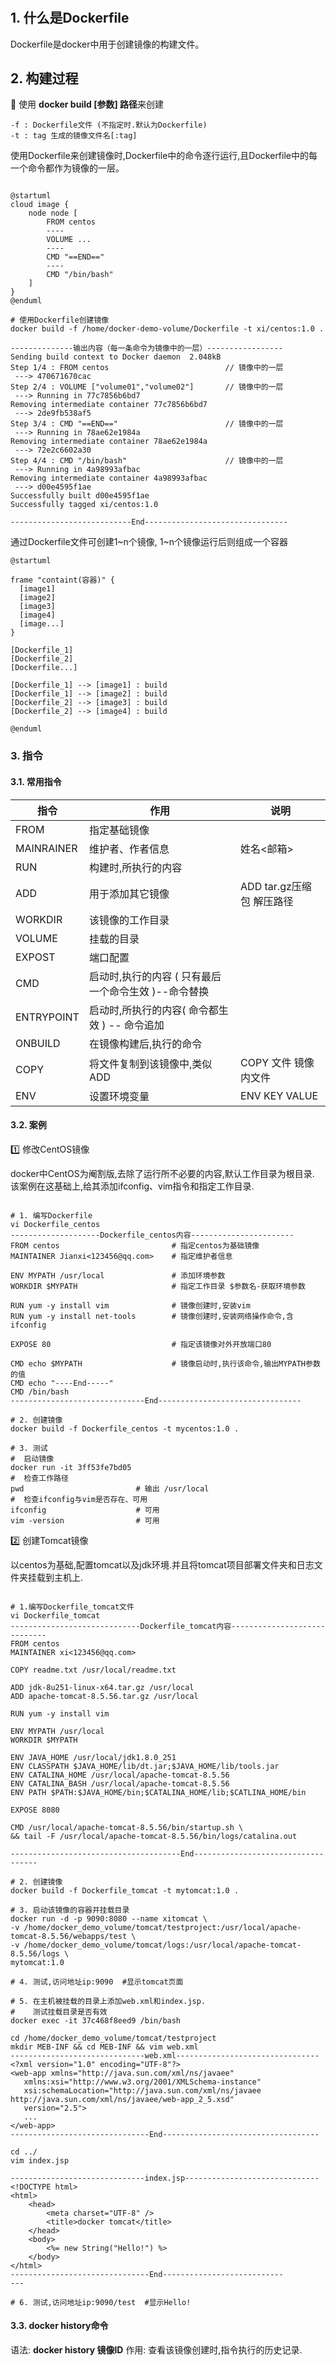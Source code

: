 #

## 1. 什么是Dockerfile

Dockerfile是docker中用于创建镜像的构建文件。

## 2. 构建过程

🔹 使用 <b>docker build [参数] 路径</b>来创建

    -f : Dockerfile文件 (不指定时.默认为Dockerfile)
    -t : tag 生成的镜像文件名[:tag]

使用Dockerfile来创建镜像时,Dockerfile中的命令逐行运行,且Dockerfile中的每一个命令都作为镜像的一层。

```puml

@startuml
cloud image {
    node node [
        FROM centos
        ----
        VOLUME ...
        ----
        CMD "==END=="
        ----
        CMD "/bin/bash"
    ]
}
@enduml

```

```shell
# 使用Dockerfile创建镜像
docker build -f /home/docker-demo-volume/Dockerfile -t xi/centos:1.0 .

--------------输出内容（每一条命令为镜像中的一层）-----------------
Sending build context to Docker daemon  2.048kB
Step 1/4 : FROM centos                          // 镜像中的一层
 ---> 470671670cac
Step 2/4 : VOLUME ["volume01","volume02"]       // 镜像中的一层
 ---> Running in 77c7856b6bd7
Removing intermediate container 77c7856b6bd7
 ---> 2de9fb538af5
Step 3/4 : CMD "==END=="                        // 镜像中的一层
 ---> Running in 78ae62e1984a
Removing intermediate container 78ae62e1984a
 ---> 72e2c6602a30
Step 4/4 : CMD "/bin/bash"                      // 镜像中的一层
 ---> Running in 4a98993afbac
Removing intermediate container 4a98993afbac
 ---> d00e4595f1ae
Successfully built d00e4595f1ae
Successfully tagged xi/centos:1.0

---------------------------End--------------------------------

```

通过Dockerfile文件可创建1~n个镜像, 1~n个镜像运行后则组成一个容器

```puml
@startuml

frame "containt(容器)" {
  [image1]
  [image2]
  [image3]
  [image4]
  [image...]
}

[Dockerfile_1]
[Dockerfile_2]
[Dockerfile...]

[Dockerfile_1] --> [image1] : build
[Dockerfile_1] --> [image2] : build
[Dockerfile_2] --> [image3] : build
[Dockerfile_2] --> [image4] : build

@enduml
```

### 3. 指令

#### 3.1. 常用指令

|指令|作用|说明|
|-|-|-|
|FROM | 指定基础镜像||
|MAINRAINER | 维护者、作者信息 |姓名<邮箱> |
|RUN| 构建时,所执行的内容 ||
|ADD| 用于添加其它镜像 |ADD tar.gz压缩包 解压路径|
|WORKDIR| 该镜像的工作目录 ||
|VOLUME| 挂载的目录 ||
|EXPOST | 端口配置 ||
|CMD|启动时,执行的内容 ( 只有最后一个命令生效 )--命令替换||
|ENTRYPOINT|启动时,所执行的内容( 命令都生效 ) -- 命令追加||
|ONBUILD|在镜像构建后,执行的命令||
|COPY|将文件复制到该镜像中,类似ADD|COPY 文件 镜像内文件 |
|ENV|设置环境变量|ENV KEY VALUE|

#### 3.2. 案例

1️⃣ 修改CentOS镜像

docker中CentOS为阉割版,去除了运行所不必要的内容,默认工作目录为根目录.
该案例在这基础上,给其添加ifconfig、vim指令和指定工作目录.

```shell

# 1. 编写Dockerfile
vi Dockerfile_centos
--------------------Dockerfile_centos内容-----------------------
FROM centos                         # 指定centos为基础镜像
MAINTAINER Jianxi<123456@qq.com>    # 指定维护者信息

ENV MYPATH /usr/local               # 添加环境参数
WORKDIR $MYPATH                     # 指定工作目录 $参数名-获取环境参数

RUN yum -y install vim              # 镜像创建时,安装vim
RUN yum -y install net-tools        # 镜像创建时,安装网络操作命令,含ifconfig

EXPOSE 80                           # 指定该镜像对外开放端口80

CMD echo $MYPATH                    # 镜像启动时,执行该命令,输出MYPATH参数的值
CMD echo "----End-----"
CMD /bin/bash
------------------------------End--------------------------------

# 2. 创建镜像
docker build -f Dockerfile_centos -t mycentos:1.0 .

# 3. 测试
#  启动镜像
docker run -it 3ff53fe7bd05
#  检查工作路径
pwd                         # 输出 /usr/local
#  检查ifconfig与vim是否存在、可用
ifconfig                    # 可用
vim -version                # 可用

```

2️⃣ 创建Tomcat镜像

以centos为基础,配置tomcat以及jdk环境.并且将tomcat项目部署文件夹和日志文件夹挂载到主机上.

```shell

# 1.编写Dockerfile_tomcat文件
vi Dockerfile_tomcat
-----------------------------Dockerfile_tomcat内容-----------------------------
FROM centos
MAINTAINER xi<123456@qq.com>

COPY readme.txt /usr/local/readme.txt

ADD jdk-8u251-linux-x64.tar.gz /usr/local
ADD apache-tomcat-8.5.56.tar.gz /usr/local

RUN yum -y install vim

ENV MYPATH /usr/local
WORKDIR $MYPATH

ENV JAVA_HOME /usr/local/jdk1.8.0_251
ENV CLASSPATH $JAVA_HOME/lib/dt.jar;$JAVA_HOME/lib/tools.jar
ENV CATALINA_HOME /usr/local/apache-tomcat-8.5.56
ENV CATALINA_BASH /usr/local/apache-tomcat-8.5.56
ENV PATH $PATH:$JAVA_HOME/bin;$CATALINA_HOME/lib;$CATLINA_HOME/bin

EXPOSE 8080

CMD /usr/local/apache-tomcat-8.5.56/bin/startup.sh \
&& tail -F /usr/local/apache-tomcat-8.5.56/bin/logs/catalina.out 

--------------------------------------End-----------------------------------

# 2. 创建镜像
docker build -f Dockerfile_tomcat -t mytomcat:1.0 .

# 3. 启动该镜像的容器并挂载目录
docker run -d -p 9090:8080 --name xitomcat \
-v /home/docker_demo_volume/tomcat/testproject:/usr/local/apache-tomcat-8.5.56/webapps/test \
-v /home/docker_demo_volume/tomcat/logs:/usr/local/apache-tomcat-8.5.56/logs \
mytomcat:1.0

# 4. 测试,访问地址ip:9090  #显示tomcat页面

# 5. 在主机被挂载的目录上添加web.xml和index.jsp.
#    测试挂载目录是否有效
docker exec -it 37c468f8eed9 /bin/bash

cd /home/docker_demo_volume/tomcat/testproject
mkdir MEB-INF && cd MEB-INF && vim web.xml
------------------------------web.xml--------------------------------
<?xml version="1.0" encoding="UTF-8"?>
<web-app xmlns="http://java.sun.com/xml/ns/javaee"
   xmlns:xsi="http://www.w3.org/2001/XMLSchema-instance"
   xsi:schemaLocation="http://java.sun.com/xml/ns/javaee http://java.sun.com/xml/ns/javaee/web-app_2_5.xsd"
   version="2.5">
   ...
</web-app>
-------------------------------End-----------------------------------

cd ../
vim index.jsp

------------------------------index.jsp------------------------------
<!DOCTYPE html>
<html>
    <head>
        <meta charset="UTF-8" />
        <title>docker tomcat</title>
    </head>
    <body>
        <%= new String("Hello!") %>
    </body>
</html>
-------------------------------End---------------------------
---

# 6. 测试,访问地址ip:9090/test  #显示Hello!

```

#### 3.3. docker history命令

语法: <b>docker history 镜像ID</b>
作用: 查看该镜像创建时,指令执行的历史记录.
